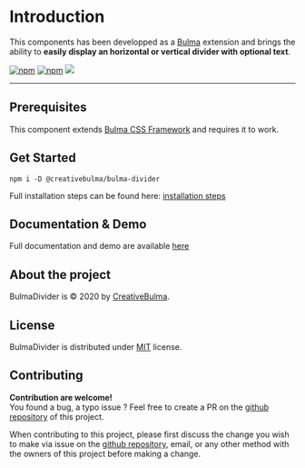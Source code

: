 # Introduction
This components has been developped as a [Bulma](https://bulma.io) extension and brings the ability to **easily display an horizontal or vertical divider with optional text**.

[![npm](https://img.shields.io/npm/v/@creativebulma/bulma-divider.svg)](https://www.npmjs.com/package/@creativebulma/bulma-divider)
[![npm](https://img.shields.io/npm/dm/@creativebulma/bulma-divider.svg)](https://www.npmjs.com/package/@creativebulma/bulma-divider)
[![](https://data.jsdelivr.com/v1/package/npm/@creativebulma/bulma-divider/divider)](https://www.jsdelivr.com/package/npm/@creativebulma/bulma-divider)

---

## Prerequisites
This component extends [Bulma CSS Framework](https://bulma.io) and requires it to work.

## Get Started
```shell
npm i -D @creativebulma/bulma-divider
```
Full installation steps can be found here: [installation steps](https://bulma-divider.netlify.app/get-started)

## Documentation & Demo
Full documentation and demo are available [here](https://bulma-divider.netlify.app/get-started)

## About the project
BulmaDivider is © 2020 by [CreativeBulma](https://github.com/CreativeBulma).

## License
BulmaDivider is distributed under [MIT](https://github.com/CreativeBulma/bulma-divider/blob/master/LICENSE) license.

## Contributing
**Contribution are welcome!**  
You found a bug, a typo issue ? Feel free to create a PR on the [github repository](https://github.com/CreativeBulma/bulma-divider/) of this project.

When contributing to this project, please first discuss the change you wish to make via issue on the [github repository](https://github.com/CreativeBulma/bulma-divider/issues), email, or any other method with the owners of this project before making a change.
